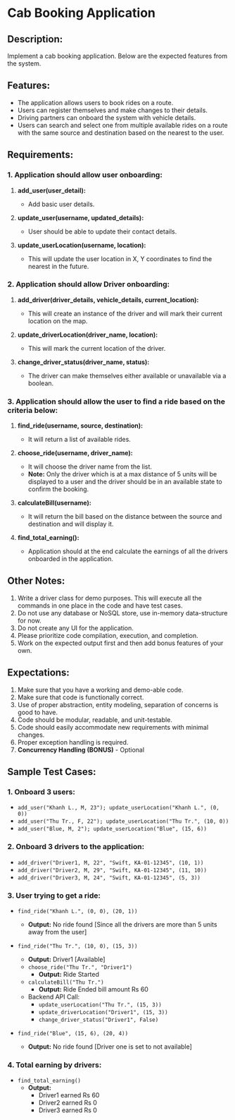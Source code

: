 # Cab Booking Application

## Description:
Implement a cab booking application. Below are the expected features from the system.

## Features:
- The application allows users to book rides on a route.
- Users can register themselves and make changes to their details.
- Driving partners can onboard the system with vehicle details.
- Users can search and select one from multiple available rides on a route with the same source and destination based on the nearest to the user.

## Requirements:

### 1. Application should allow user onboarding:
1. **add_user(user_detail):**
    - Add basic user details.

2. **update_user(username, updated_details):**
    - User should be able to update their contact details.

3. **update_userLocation(username, location):**
    - This will update the user location in X, Y coordinates to find the nearest in the future.

### 2. Application should allow Driver onboarding:
1. **add_driver(driver_details, vehicle_details, current_location):**
    - This will create an instance of the driver and will mark their current location on the map.

2. **update_driverLocation(driver_name, location):**
    - This will mark the current location of the driver.

3. **change_driver_status(driver_name, status):**
    - The driver can make themselves either available or unavailable via a boolean.

### 3. Application should allow the user to find a ride based on the criteria below:
1. **find_ride(username, source, destination):**
    - It will return a list of available rides.

2. **choose_ride(username, driver_name):**
    - It will choose the driver name from the list.
    - **Note:** Only the driver which is at a max distance of 5 units will be displayed to a user and the driver should be in an available state to confirm the booking.

3. **calculateBill(username):**
    - It will return the bill based on the distance between the source and destination and will display it.

4. **find_total_earning():**
    - Application should at the end calculate the earnings of all the drivers onboarded in the application.

## Other Notes:
1. Write a driver class for demo purposes. This will execute all the commands in one place in the code and have test cases.
2. Do not use any database or NoSQL store, use in-memory data-structure for now.
3. Do not create any UI for the application.
4. Please prioritize code compilation, execution, and completion.
5. Work on the expected output first and then add bonus features of your own.

## Expectations:
1. Make sure that you have a working and demo-able code.
2. Make sure that code is functionally correct.
3. Use of proper abstraction, entity modeling, separation of concerns is good to have.
4. Code should be modular, readable, and unit-testable.
5. Code should easily accommodate new requirements with minimal changes.
6. Proper exception handling is required.
7. **Concurrency Handling (BONUS)** - Optional

## Sample Test Cases:

### 1. Onboard 3 users:
- `add_user("Khanh L., M, 23"); update_userLocation("Khanh L.", (0, 0))`
- `add_user("Thu Tr., F, 22"); update_userLocation("Thu Tr.", (10, 0))`
- `add_user("Blue, M, 2"); update_userLocation("Blue", (15, 6))`

### 2. Onboard 3 drivers to the application:
- `add_driver("Driver1, M, 22", "Swift, KA-01-12345", (10, 1))`
- `add_driver("Driver2, M, 29", "Swift, KA-01-12345", (11, 10))`
- `add_driver("Driver3, M, 24", "Swift, KA-01-12345", (5, 3))`

### 3. User trying to get a ride:
- `find_ride("Khanh L.", (0, 0), (20, 1))`
  - **Output:** No ride found [Since all the drivers are more than 5 units away from the user]

- `find_ride("Thu Tr.", (10, 0), (15, 3))`
  - **Output:** Driver1 [Available]
  - `choose_ride("Thu Tr.", "Driver1")`
    - **Output:** Ride Started
  - `calculateBill("Thu Tr.")`
    - **Output:** Ride Ended bill amount Rs 60
  - Backend API Call:
    - `update_userLocation("Thu Tr.", (15, 3))`
    - `update_driverLocation("Driver1", (15, 3))`
    - `change_driver_status("Driver1", False)`

- `find_ride("Blue", (15, 6), (20, 4))`
  - **Output:** No ride found [Driver one is set to not available]

### 4. Total earning by drivers:
- `find_total_earning()`
  - **Output:**
    - Driver1 earned Rs 60
    - Driver2 earned Rs 0
    - Driver3 earned Rs 0